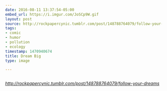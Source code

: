 ```yaml
---
date: 2016-08-11 13:37:54-05:00
embed_url: https://i.imgur.com/JoSCp9W.gif
layout: post
source: http://rockpapercynic.tumblr.com/post/148788764079/follow-your-dreams
tags:
- comic
- humor
- pollution
- ecology
timestamp: 1470940674
title: Dream Big
type: image

---
```

<img src="https://i.imgur.com/JoSCp9W.gif" alt="" />

<cite>http://rockpapercynic.tumblr.com/post/148788764079/follow-your-dreams</cite>

